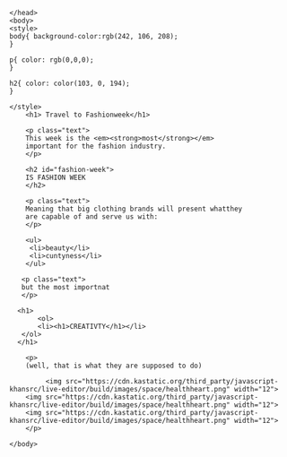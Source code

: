 
<html>
    <head>
        <meta charset="utf-8">
        <title>Project: Travel webpage</title>
        
    </head>
    <body>
    <style>
    body{ background-color:rgb(242, 106, 208);
    }

    p{ color: rgb(0,0,0);
    }

    h2{ color: color(103, 0, 194);
    }
    
    </style>
        <h1> Travel to Fashionweek</h1>
        
        <p class="text"> 
        This week is the <em><strong>most</strong></em>
        important for the fashion industry.
        </p>
        
        <h2 id="fashion-week">
        IS FASHION WEEK
        </h2>
        
        <p class="text"> 
        Meaning that big clothing brands will present whatthey
        are capable of and serve us with:
        </p>
     
        <ul>
         <li>beauty</li>
         <li>cuntyness</li>
        </ul>
       
       <p class="text">
       but the most importnat
       </p>
     
      <h1>
           <ol>
           <li><h1>CREATIVTY</h1></li>
       </ol>
      </h1> 
       
        <p>
        (well, that is what they are supposed to do)
        
             <img src="https://cdn.kastatic.org/third_party/javascript-khansrc/live-editor/build/images/space/healthheart.png" width="12">
        <img src="https://cdn.kastatic.org/third_party/javascript-khansrc/live-editor/build/images/space/healthheart.png" width="12">
        <img src="https://cdn.kastatic.org/third_party/javascript-khansrc/live-editor/build/images/space/healthheart.png" width="12">
        </p>
        
    </body>
</html>
